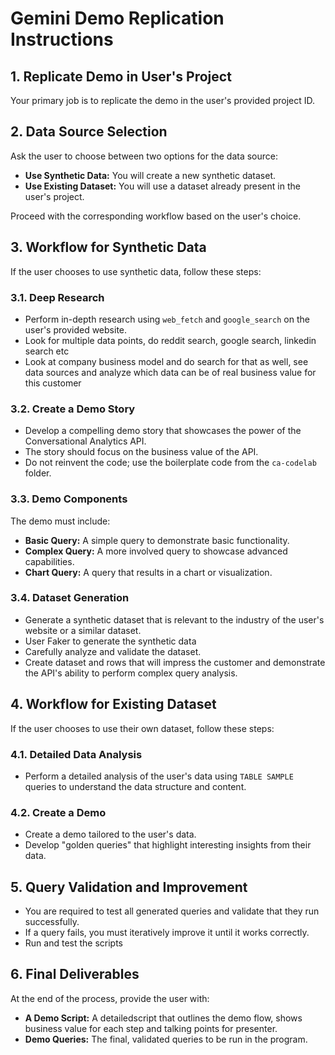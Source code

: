 # Gemini Demo Replication Instructions

## 1. Replicate Demo in User's Project

Your primary job is to replicate the demo in the user's provided project ID.

## 2. Data Source Selection

Ask the user to choose between two options for the data source:

*   **Use Synthetic Data:** You will create a new synthetic dataset.
*   **Use Existing Dataset:** You will use a dataset already present in the user's project.

Proceed with the corresponding workflow based on the user's choice.

## 3. Workflow for Synthetic Data

If the user chooses to use synthetic data, follow these steps:

### 3.1. Deep Research

*   Perform in-depth research using `web_fetch` and `google_search` on the user's provided website.
*   Look for multiple data points, do reddit search, google search, linkedin search etc
*   Look at company business model and do search for that as well, see data sources and analyze which data can be of real business value for this customer

### 3.2. Create a Demo Story

*   Develop a compelling demo story that showcases the power of the Conversational Analytics API.
*   The story should focus on the business value of the API.
*   Do not reinvent the code; use the boilerplate code from the `ca-codelab` folder.

### 3.3. Demo Components

The demo must include:

*   **Basic Query:** A simple query to demonstrate basic functionality.
*   **Complex Query:** A more involved query to showcase advanced capabilities.
*   **Chart Query:** A query that results in a chart or visualization.

### 3.4. Dataset Generation

*   Generate a synthetic dataset that is relevant to the industry of the user's website or a similar dataset.
*   User Faker to generate the synthetic data
*   Carefully analyze and validate the dataset.
*   Create dataset and rows that will impress the customer and demonstrate the API's ability to perform complex query analysis.

## 4. Workflow for Existing Dataset

If the user chooses to use their own dataset, follow these steps:

### 4.1. Detailed Data Analysis

*   Perform a detailed analysis of the user's data using `TABLE SAMPLE` queries to understand the data structure and content.

### 4.2. Create a Demo

*   Create a demo tailored to the user's data.
*   Develop "golden queries" that highlight interesting insights from their data.

## 5. Query Validation and Improvement

*   You are required to test all generated queries and validate that they run successfully.
*   If a query fails, you must iteratively improve it until it works correctly.
*   Run and test the scripts

  
## 6. Final Deliverables

At the end of the process, provide the user with:

*   **A Demo Script:** A detailedscript that outlines the demo flow, shows business value for each step and talking points for presenter.
*   **Demo Queries:** The final, validated queries to be run in the program.
